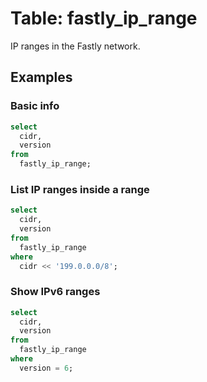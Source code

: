 # Table: fastly_ip_range

IP ranges in the Fastly network.

## Examples

### Basic info

```sql
select
  cidr,
  version
from
  fastly_ip_range;
```

### List IP ranges inside a range

```sql
select
  cidr,
  version
from
  fastly_ip_range
where
  cidr << '199.0.0.0/8';
```

### Show IPv6 ranges

```sql
select
  cidr,
  version
from
  fastly_ip_range
where
  version = 6;
```
